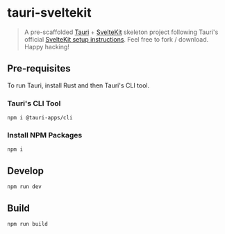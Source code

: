 # tauri-sveltekit

> A pre-scaffolded [Tauri](https://tauri.app) + [SvelteKit](https://kit.svelte.dev) skeleton project following Tauri's official [SvelteKit setup instructions](https://tauri.app/v1/guides/getting-started/setup/sveltekit/). Feel free to fork / download. Happy hacking!

## Pre-requisites
To run Tauri, install Rust and then Tauri's CLI tool. 

### Tauri's CLI Tool
`npm i @tauri-apps/cli`

### Install NPM Packages
`npm i`

## Develop
`npm run dev`

## Build
`npm run build`
